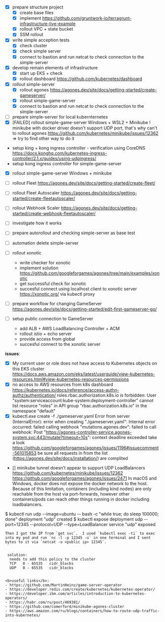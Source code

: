 - [x] prepare structure project
  - [x] create base files
  - [x] implement https://github.com/gruntwork-io/terragrunt-infrastructure-live-example
  - [x] rollout VPC + state bucket
  - [x] SSM rollout

- [x] write simple acception tests
  - [x] check cluster
  - [x] check simple server 
  - [x] connect to bastion and run netcat to check connection to the simple-server 

- [x] develop remain elements of infrastructure 
  - [x] start up EKS + check
  - [x] rollout dashboard https://github.com/kubernetes/dashboard

- [x] rollout simple-server
  - [x] rollout agones https://agones.dev/site/docs/getting-started/create-gameserver/
  - [x] rollout simple-game-server
  - [x] connect to bastion and run netcat to check connection to the simple-server

- [ ]  prepare simple-server for local kubernternetes
  - [x] [FAILED] rollout simple-game-server Windows + WSL2 + Minikube
! minikube with docker driver doesn't support UDP port, that's why can't to rollout agones https://github.com/kubernetes/minikube/issues/12362
=> try to find other way to do it
  - setup king + kong ingress controller - verification using CoreDNS https://docs.konghq.com/kubernetes-ingress-controller/2.1.x/guides/using-udpingress/
  - setup kong ingress controller for simple-game-server  
  - [x] rollout simple-game-server Windows + minikube
  - [ ] rollout Fleet            https://agones.dev/site/docs/getting-started/create-fleet/
  - [ ] rollout Fleet Autoscaler https://agones.dev/site/docs/getting-started/create-fleetautoscaler/
  - [ ] rollout Webhook Scaler   https://agones.dev/site/docs/getting-started/create-webhook-fleetautoscaler/
  - [ ] investigate how it works
  - [ ] prepare autorollout and checking simple-server as base test
  - [ ] automation delete simple-server 
 
- [ ] rollout xonotic
  - write checker for xonotic
  - implement solution https://github.com/googleforgames/agones/tree/main/examples/xonotic
  - get successful check for xonotic 
  - succesful connect using localhost client to xonotic server https://xonotic.org/ via kubectl proxy


- [ ] prepare workflow for changing GameServer https://agones.dev/site/docs/getting-started/edit-first-gameserver-go/
- [ ] setup public connection to GameServer
  - add ALB + AWS LoadBalancing Controller + ACM
  - rollout istio + echo server
  - provide access from global
  - succesful connect to the xonotic server


<b>issues</b>:
- [x] My current user or role does not have access to Kubernetes objects on this EKS cluster
  https://docs.aws.amazon.com/eks/latest/userguide/view-kubernetes-resources.html#view-kubernetes-resources-permissions
- [x] no access to AWS resources from k8s dashboard
  https://kubernetes.io/docs/reference/access-authn-authz/authentication/
  roles.rbac.authorization.k8s.io is forbidden: User "system:serviceaccount:kube-system:deployment-controller" cannot list resource "roles" in API group "rbac.authorization.k8s.io" in the namespace "default"
- [x] kubectl.exe create -f ./gameserver.yaml
Error from server (InternalError): error when creating "./gameserver.yaml": Internal error occurred: failed calling webhook "mutations.agones.dev": failed to call webhook: Post "https://agones-controller-service.agones-system.svc:443/mutate?timeout=10s": context deadline exceeded
 take a look https://github.com/googleforgames/agones/issues/1196#issuecomment-561015853 
 be sure all requests in from the list (https://agones.dev/site/docs/installation/) are complited
- [] minikube tunnel doesn't appear to support UDP LoadBalancers  
https://github.com/kubernetes/minikube/issues/12362
https://github.com/googleforgames/agones/issues/2471
In macOS and Windows, docker does not expose the docker network to the host. Because of this limitation, containers (including kind nodes) are only reachable from the host via port-forwards, however other containers/pods can reach other things running in docker including loadbalancers.

$ kubectl run udp --image=ubuntu -- bash -c "while true; do sleep 100000; done"
deployment "udp" created
$ kubectl expose deployment udp --port=12345 --protocol=UDP --type=LoadBalancer
service "udp" exposed
```
Then I got the IP from `get svc`.  I used `kubectl exec -ti` to exec into my pod and run `nc -l -p 12345 -u` in one terminal and I sent bytes to it via `netcat -u <public ip> 12345`.

 
 solution:
  needs to add this policy to the cluster
  TCP	0 - 65535	cidr_blocks
  UDP	0 - 65535	cidr_blocks
 

<b>useful links</b>:
- https://github.com/MartinHeinz/game-server-operator
- https://developer.redis.com/create/kubernetes/kubernetes-operator/
- https://developer.ibm.com/articles/introduction-to-kubernetes-operators/
- https://habr.com/ru/post/469381/
- https://github.com/comerford/minikube-agones-cluster
- https://aws.amazon.com/ru/blogs/containers/how-to-route-udp-traffic-into-kubernetes/